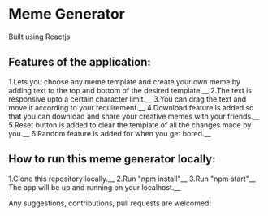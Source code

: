 # Meme Generator
Built using Reactjs

## Features of the application:
1.Lets you choose any meme template and create your own meme by adding text to the top and bottom of the desired template.__
2.The text is responsive upto a certain character limit.__
3.You can drag the text and move it according to your requirement.__
4.Download feature is added so that you can download and share your creative memes with your friends.__
5.Reset button is added to clear the template of all the changes made by you.__
6.Random feature is added for when you get bored.__

## How to run this meme generator locally:
1.Clone this repository locally.__
2.Run "npm install"__
3.Run "npm start"__
The app will be up and running on your localhost.__

Any suggestions, contributions, pull requests are welcomed!
